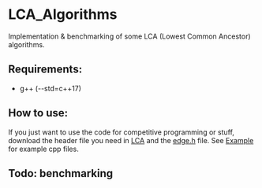# LCA_Algorithms
 Implementation & benchmarking of some LCA (Lowest Common Ancestor) algorithms.

## Requirements: 
- g++ (--std=c++17)
## How to use:
If you just want to use the code for competitive programming or stuff, download the header file you need in [LCA](LCA/) and the [edge.h](header/edge.h) file. See [Example](example/) for example cpp files.

## Todo: benchmarking
